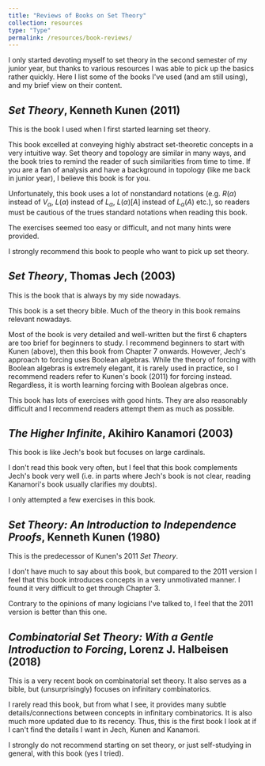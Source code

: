 ```yaml
---
title: "Reviews of Books on Set Theory"
collection: resources
type: "Type"
permalink: /resources/book-reviews/
---
```


I only started devoting myself to set theory in the second semester of my junior year, but thanks to various resources I was able to pick up the basics rather quickly. Here I list some of the books I've used (and am still using), and my brief view on their content.

## <i>Set Theory</i>, Kenneth Kunen (2011)

This is the book I used when I first started learning set theory. 

This book excelled at conveying highly abstract set-theoretic concepts in a very intuitive way. Set theory and topology are similar in many ways, and the book tries to remind the reader of such similarities from time to time. If you are a fan of analysis and have a background in topology (like me back in junior year), I believe this book is for you.

Unfortunately, this book uses a lot of nonstandard notations (e.g. $R(\alpha)$ instead of $V_\alpha$, $L(\alpha)$ instead of $L_\alpha$, $L(\alpha)[A]$ instead of $L_\alpha(A)$ etc.), so readers must be cautious of the trues standard notations when reading this book.

The exercises seemed too easy or difficult, and not many hints were provided.

I strongly recommend this book to people who want to pick up set theory.


## <i>Set Theory</i>, Thomas Jech (2003)

This is the book that is always by my side nowadays.

This book is a set theory bible. Much of the theory in this book remains relevant nowadays. 

Most of the book is very detailed and well-written but the first 6 chapters are too brief for beginners to study. I recommend beginners to start with Kunen (above), then this book from Chapter 7 onwards. However, Jech's approach to forcing uses Boolean algebras. While the theory of forcing with Boolean algebras is extremely elegant, it is rarely used in practice, so I recommend readers refer to Kunen's book (2011) for forcing instead. Regardless, it is worth learning forcing with Boolean algebras once.

This book has lots of exercises with good hints. They are also reasonably difficult and I recommend readers attempt them as much as possible.


## <i>The Higher Infinite</i>, Akihiro Kanamori (2003)

This book is like Jech's book but focuses on large cardinals.

I don't read this book very often, but I feel that this book complements Jech's book very well (i.e. in parts where Jech's book is not clear, reading Kanamori's book usually clarifies my doubts).

I only attempted a few exercises in this book.


## <i>Set Theory: An Introduction to Independence Proofs</i>, Kenneth Kunen (1980)

This is the predecessor of Kunen's 2011 <i>Set Theory</i>. 

I don't have much to say about this book, but compared to the 2011 version I feel that this book introduces concepts in a very unmotivated manner. I found it very difficult to get through Chapter 3.

Contrary to the opinions of many logicians I've talked to, I feel that the 2011 version is better than this one.


## <i>Combinatorial Set Theory: With a Gentle Introduction to Forcing</i>, Lorenz J. Halbeisen (2018)

This is a very recent book on combinatorial set theory. It also serves as a bible, but (unsurprisingly) focuses on infinitary combinatorics.

I rarely read this book, but from what I see, it provides many subtle details/connections between concepts in infinitary combinatorics. It is also much more updated due to its recency. Thus, this is the first book I look at if I can't find the details I want in Jech, Kunen and Kanamori.

I strongly do not recommend starting on set theory, or just self-studying in general, with this book (yes I tried).